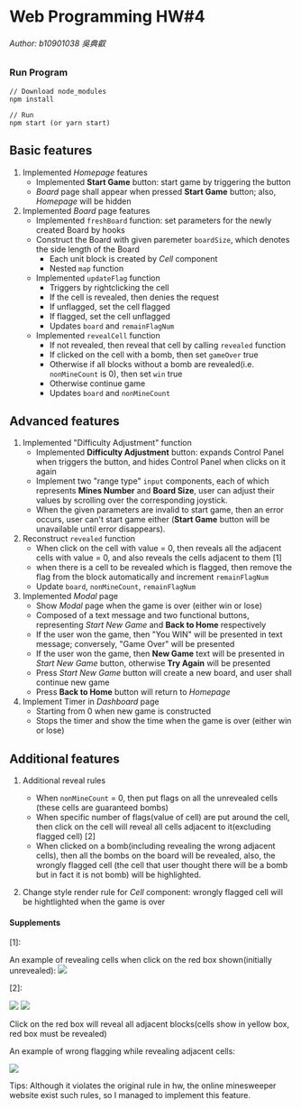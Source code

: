 # Web Programming HW#4

###### Author: b10901038 吳典叡

### Run Program

```
// Download node_modules
npm install

// Run
npm start (or yarn start)
```

## Basic features

1. Implemented _Homepage_ features
   - Implemented **Start Game** button: start game by triggering the button
   - _Board_ page shall appear when pressed **Start Game** button; also, _Homepage_ will be hidden
2. Implemented _Board_ page features
   - Implemented `freshBoard` function: set parameters for the newly created Board by hooks
   - Construct the Board with given paremeter `boardSize`, which denotes the side length of the Board
     - Each unit block is created by _Cell_ component
     - Nested `map` function
   - Implemented `updateFlag` function
     - Triggers by rightclicking the cell
     - If the cell is revealed, then denies the request
     - If unflagged, set the cell flagged
     - If flagged, set the cell unflagged
     - Updates `board` and `remainFlagNum`
   - Implemented `revealCell` function
     - If not revealed, then reveal that cell by calling `revealed` function
     - If clicked on the cell with a bomb, then set `gameOver` true
     - Otherwise if all blocks without a bomb are revealed(i.e. `nonMineCount` is 0), then set `win` true
     - Otherwise continue game
     - Updates `board` and `nonMineCount`

## Advanced features

1. Implemented "Difficulty Adjustment" function
   - Implemented **Difficulty Adjustment** button: expands Control Panel when triggers the button, and hides Control Panel when clicks on it again
   - Implement two "range type" `input` components, each of which represents **Mines Number** and **Board Size**, user can adjust their values by scrolling over the corresponding joystick.
   - When the given parameters are invalid to start game, then an error occurs, user can't start game either (**Start Game** button will be unavailable until error disappears).
2. Reconstruct `revealed` function
   - When click on the cell with value = 0, then reveals all the adjacent cells with value = 0, and also reveals the cells adjacent to them [1]
   - when there is a cell to be revealed which is flagged, then remove the flag from the block automatically and increment `remainFlagNum`
   - Update `board`, `nonMineCount`, `remainFlagNum`
3. Implemented _Modal_ page
   - Show _Modal_ page when the game is over (either win or lose)
   - Composed of a text message and two functional buttons, representing _Start New Game_ and **Back to Home** respectively
   - If the user won the game, then "You WIN" will be presented in text message; conversely, "Game Over" will be presented
   - If the user won the game, then **New Game** text will be presented in _Start New Game_ button, otherwise **Try Again** will be presented
   - Press _Start New Game_ button will create a new board, and user shall continue new game
   - Press **Back to Home** button will return to _Homepage_
4. Implement Timer in _Dashboard_ page
   - Starting from 0 when new game is constructed
   - Stops the timer and show the time when the game is over (either win or lose)

## Additional features

1. Additional reveal rules

   - When `nonMineCount` = 0, then put flags on all the unrevealed cells (these cells are guaranteed bombs)
   - When specific number of flags(value of cell) are put around the cell, then click on the cell will reveal all cells adjacent to it(excluding flagged cell) [2]
   - When clicked on a bomb(including revealing the wrong adjacent cells), then all the bombs on the board will be revealed, also, the wrongly flagged cell (the cell that user thought there will be a bomb but in fact it is not bomb) will be highlighted.

2. Change style render rule for _Cell_ component: wrongly flagged cell will be hightlighted when the game is over

#### Supplements

[1]:

An example of revealing cells when click on the red box shown(initially unrevealed):
![](./README_images/info1.png)

[2]:

![](./README_images/info2-1.png)
![](./README_images/info2-2.png)

Click on the red box will reveal all adjacent blocks(cells show in yellow box, red box must be revealed)

An example of wrong flagging while revealing adjacent cells:

![](./README_images/info2-3.png)

Tips: Although it violates the original rule in hw, the online minesweeper website exist such rules, so I managed to implement this feature.
